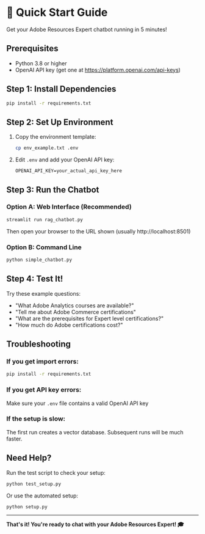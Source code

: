 # 🚀 Quick Start Guide

Get your Adobe Resources Expert chatbot running in 5 minutes!

## Prerequisites

- Python 3.8 or higher
- OpenAI API key (get one at https://platform.openai.com/api-keys)

## Step 1: Install Dependencies

```bash
pip install -r requirements.txt
```

## Step 2: Set Up Environment

1. Copy the environment template:

   ```bash
   cp env_example.txt .env
   ```

2. Edit `.env` and add your OpenAI API key:
   ```
   OPENAI_API_KEY=your_actual_api_key_here
   ```

## Step 3: Run the Chatbot

### Option A: Web Interface (Recommended)

```bash
streamlit run rag_chatbot.py
```

Then open your browser to the URL shown (usually http://localhost:8501)

### Option B: Command Line

```bash
python simple_chatbot.py
```

## Step 4: Test It!

Try these example questions:

- "What Adobe Analytics courses are available?"
- "Tell me about Adobe Commerce certifications"
- "What are the prerequisites for Expert level certifications?"
- "How much do Adobe certifications cost?"

## Troubleshooting

### If you get import errors:

```bash
pip install -r requirements.txt
```

### If you get API key errors:

Make sure your `.env` file contains a valid OpenAI API key

### If the setup is slow:

The first run creates a vector database. Subsequent runs will be much faster.

## Need Help?

Run the test script to check your setup:

```bash
python test_setup.py
```

Or use the automated setup:

```bash
python setup.py
```

---

**That's it! You're ready to chat with your Adobe Resources Expert! 🎓**
